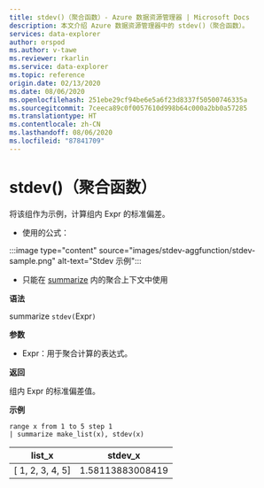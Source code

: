 ```yaml
---
title: stdev()（聚合函数）- Azure 数据资源管理器 | Microsoft Docs
description: 本文介绍 Azure 数据资源管理器中的 stdev()（聚合函数）。
services: data-explorer
author: orspod
ms.author: v-tawe
ms.reviewer: rkarlin
ms.service: data-explorer
ms.topic: reference
origin.date: 02/13/2020
ms.date: 08/06/2020
ms.openlocfilehash: 251ebe29cf94be6e5a6f23d8337f50500746335a
ms.sourcegitcommit: 7ceeca89c0f0057610d998b64c000a2bb0a57285
ms.translationtype: HT
ms.contentlocale: zh-CN
ms.lasthandoff: 08/06/2020
ms.locfileid: "87841709"
---
```

# <a name="stdev-aggregation-function"></a>stdev()（聚合函数）

将该组作为示例，计算组内 Expr 的标准偏差。 

* 使用的公式：

:::image type="content" source="images/stdev-aggfunction/stdev-sample.png" alt-text="Stdev 示例":::

* 只能在 [summarize](summarizeoperator.md) 内的聚合上下文中使用

**语法**

summarize `stdev(`Expr`)`

**参数**

* Expr：用于聚合计算的表达式。 

**返回**

组内 Expr 的标准偏差值。
 
**示例**

```kusto
range x from 1 to 5 step 1
| summarize make_list(x), stdev(x)

```

|list_x|stdev_x|
|---|---|
|[ 1, 2, 3, 4, 5]|1.58113883008419|